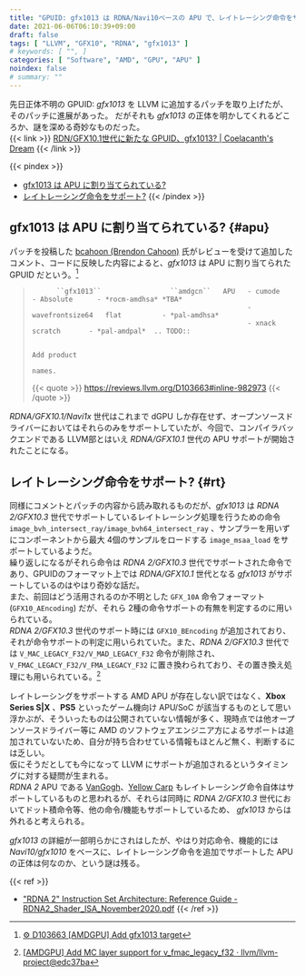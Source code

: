 ```yaml
---
title: "GPUID: gfx1013 は RDNA/Navi10ベースの APU で、レイトレーシング命令をサポートしている?"
date: 2021-06-06T06:10:39+09:00
draft: false
tags: [ "LLVM", "GFX10", "RDNA", "gfx1013" ]
# keywords: [ "", ]
categories: [ "Software", "AMD", "GPU", "APU" ]
noindex: false
# summary: ""
---
```


先日正体不明の GPUID: *gfx1013* を LLVM に追加するパッチを取り上げたが、そのパッチに進展があった。 だがそれも *gfx1013* の正体を明かしてくれるどころか、謎を深める奇妙なものだった。  
{{< link >}} [RDN/GFX10.1世代に新たな GPUID、gfx1013? | Coelacanth's Dream](/posts/2021/06/04/llvm-gpuid-gfx1013/) {{< /link >}}

{{< pindex >}}
 * [gfx1013 は APU に割り当てられている?](#apu)
 * [レイトレーシング命令をサポート?](#rt)
{{< /pindex >}}

## gfx1013 は APU に割り当てられている? {#apu}
パッチを投稿した [bcahoon (Brendon Cahoon)](https://reviews.llvm.org/p/bcahoon/) 氏がレビューを受けて追加したコメント、コードに反映した内容によると、*gfx1013* は APU に割り当てられた GPUID だという。[^gfx1013-apu]  

[^gfx1013-apu]: [⚙ D103663 [AMDGPU] Add gfx1013 target](https://reviews.llvm.org/D103663#2800972)

 > 		     ``gfx1013``                 ``amdgcn``   APU   - cumode          - Absolute      - *rocm-amdhsa* *TBA*
 > 		                                                    - wavefrontsize64   flat          - *pal-amdhsa*
 > 		                                                    - xnack             scratch       - *pal-amdpal*  .. TODO::
 > 		
 > 		                                                                                                        Add product
 > 		                                                                                                        names.
 >
 > {{< quote >}} <https://reviews.llvm.org/D103663#inline-982973> {{< /quote >}}

*RDNA/GFX10.1/Navi1x* 世代はこれまで dGPU しか存在せず、オープンソースドライバーにおいてはそれらのみをサポートしていたが、今回で、コンパイラバックエンドである LLVM部とはいえ *RDNA/GFX10.1* 世代の APU サポートが開始されたことになる。  

## レイトレーシング命令をサポート? {#rt}
同様にコメントとパッチの内容から読み取れるものだが、*gfx1013* は *RDNA 2/GFX10.3* 世代でサポートしているレイトレーシング処理を行うための命令 `image_bvh_intersect_ray/image_bvh64_intersect_ray` 、サンプラーを用いずにコンポーネントから最大 4個のサンプルをロードする `image_msaa_load` をサポートしているようだ。  
繰り返しになるがそれら命令は *RDNA 2/GFX10.3* 世代でサポートされた命令であり、GPUIDのフォーマット上では *RDNA/GFX10.1* 世代となる *gfx1013* がサポートしているのはやはり奇妙な話だ。  
また、前回はどう活用されるのか不明とした `GFX_10A` 命令フォーマット (`GFX10_AEncoding`) だが、それら 2種の命令サポートの有無を判定するのに用いられている。  
*RDNA 2/GFX10.3* 世代のサポート時には `GFX10_BEncoding` が追加されており、それが命令サポートの判定に用いられていた。また、*RDNA 2/GFX10.3* 世代では `V_MAC_LEGACY_F32/V_MAD_LEGACY_F32` 命令が削除され、`V_FMAC_LEGACY_F32/V_FMA_LEGACY_F32` に置き換わられており、その置き換え処理にも用いられている。[^legacy-inst]  

[^legacy-inst]: [[AMDGPU] Add MC layer support for v_fmac_legacy_f32 · llvm/llvm-project@edc37ba](https://github.com/llvm/llvm-project/commit/edc37baca6d6e4f28b7f4136e3263d3f1c3199f1#diff-e8cf20be79c2bb674c6c52704423cac97ac06963f6e2a6c9e77d027375080c1d)

レイトレーシングをサポートする AMD APU が存在しない訳ではなく、**Xbox Series S|X** 、**PS5** といったゲーム機向け APU/SoC が該当するものとして思い浮かぶが、そういったものは公開されていない情報が多く、現時点では他オープンソースドライバー等に AMD のソフトウェアエンジニア方によるサポートは追加されていないため、自分が持ち合わせている情報もほとんど無く、判断するには乏しい。  
仮にそうだとしても今になって LLVM にサポートが追加されるというタイミングに対する疑問が生まれる。  
*RDNA 2* APU である [VanGogh](/tags/vangogh)、[Yellow Carp](/tags/yellow_carp) もレイトレーシング命令自体はサポートしているものと思われるが、それらは同時に *RDNA 2/GFX10.3* 世代においてドット積命令等、他の命令/機能もサポートしているため、 *gfx1013* からは外れると考えられる。  

*gfx1013* の詳細が一部明らかにされはしたが、やはり対応命令、機能的には *Navi10/gfx1010* をベースに、レイトレーシング命令を追加でサポートした APU の正体は何なのか、という謎は残る。  

{{< ref >}}
 * ["RDNA 2" Instruction Set Architecture: Reference Guide - RDNA2_Shader_ISA_November2020.pdf](https://developer.amd.com/wp-content/resources/RDNA2_Shader_ISA_November2020.pdf)
{{< /ref >}}
